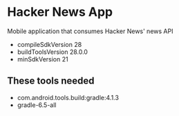 # Hacker News App
Mobile application that consumes Hacker News' news API

- compileSdkVersion 28
- buildToolsVersion 28.0.0
- minSdkVersion 21
 
 ## These tools needed
- com.android.tools.build:gradle:4.1.3
- gradle-6.5-all
